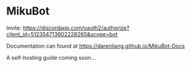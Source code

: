 # MikuBot

Invite: https://discordapp.com/oauth2/authorize?client_id=512354713602228265&scope=bot

Documentation can found at https://darenliang.github.io/MikuBot-Docs

A self-hosting guide coming soon...
